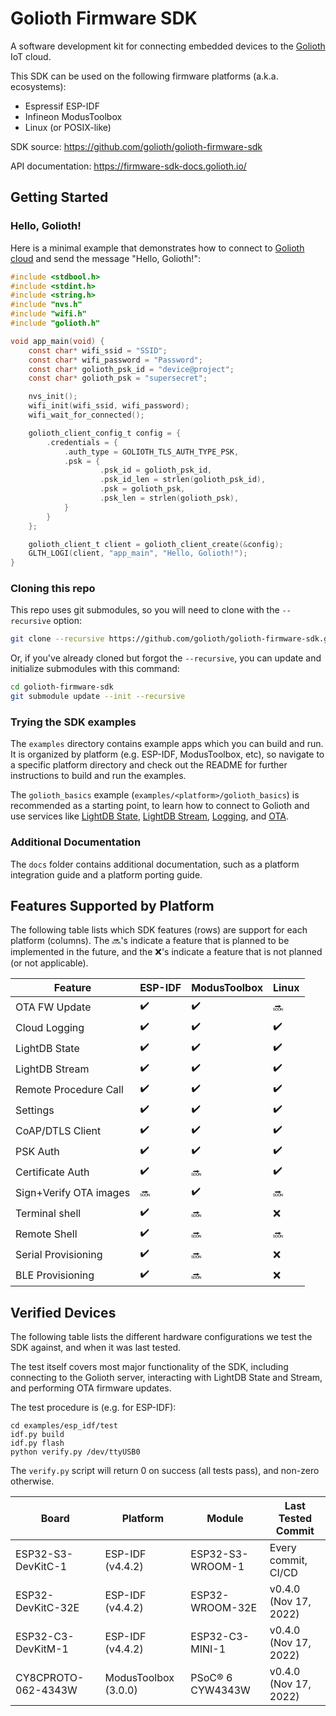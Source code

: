 # Golioth Firmware SDK

A software development kit for connecting embedded devices to the
[Golioth](https://golioth.io) IoT cloud.

This SDK can be used on the following firmware platforms (a.k.a. ecosystems):

* Espressif ESP-IDF
* Infineon ModusToolbox
* Linux (or POSIX-like)

SDK source: https://github.com/golioth/golioth-firmware-sdk

API documentation: https://firmware-sdk-docs.golioth.io/

## Getting Started

### Hello, Golioth!

Here is a minimal example that demonstrates how to connect to
[Golioth cloud](https://docs.golioth.io/cloud) and send the message "Hello, Golioth!":

```c
#include <stdbool.h>
#include <stdint.h>
#include <string.h>
#include "nvs.h"
#include "wifi.h"
#include "golioth.h"

void app_main(void) {
    const char* wifi_ssid = "SSID";
    const char* wifi_password = "Password";
    const char* golioth_psk_id = "device@project";
    const char* golioth_psk = "supersecret";

    nvs_init();
    wifi_init(wifi_ssid, wifi_password);
    wifi_wait_for_connected();

    golioth_client_config_t config = {
        .credentials = {
            .auth_type = GOLIOTH_TLS_AUTH_TYPE_PSK,
            .psk = {
                    .psk_id = golioth_psk_id,
                    .psk_id_len = strlen(golioth_psk_id),
                    .psk = golioth_psk,
                    .psk_len = strlen(golioth_psk),
            }
        }
    };

    golioth_client_t client = golioth_client_create(&config);
    GLTH_LOGI(client, "app_main", "Hello, Golioth!");
}
```

### Cloning this repo

This repo uses git submodules, so you will need to clone with the `--recursive` option:

```sh
git clone --recursive https://github.com/golioth/golioth-firmware-sdk.git
```

Or, if you've already cloned but forgot the `--recursive`, you can update and
initialize submodules with this command:

```sh
cd golioth-firmware-sdk
git submodule update --init --recursive
```

### Trying the SDK examples

The `examples` directory contains example apps which you can build and run.
It is organized by platform (e.g. ESP-IDF, ModusToolbox, etc),
so navigate to a specific platform directory and check out the README for further
instructions to build and run the examples.

The `golioth_basics` example (`examples/<platform>/golioth_basics`) is recommended
as a starting point, to learn how to connect to Golioth and use services like
[LightDB State](https://docs.golioth.io/cloud/services/lightdb),
[LightDB Stream](https://docs.golioth.io/cloud/services/lightdb-stream),
[Logging](https://docs.golioth.io/cloud/services/logging),
and [OTA](https://docs.golioth.io/cloud/services/ota).

### Additional Documentation

The `docs` folder contains additional documentation, such as a platform
integration guide and a platform porting guide.

## Features Supported by Platform

The following table lists which SDK features (rows) are support for each platform (columns).
The :soon:'s indicate a feature that is planned to be implemented in the future, and
the :x:'s indicate a feature that is not planned (or not applicable).

| Feature | ESP-IDF | ModusToolbox | Linux |
| --- | --- | --- | --- |
| OTA FW Update | :heavy_check_mark: | :heavy_check_mark: | :soon: |
| Cloud Logging | :heavy_check_mark: | :heavy_check_mark: | :heavy_check_mark: |
| LightDB State | :heavy_check_mark: | :heavy_check_mark: | :heavy_check_mark: |
| LightDB Stream | :heavy_check_mark: | :heavy_check_mark: | :heavy_check_mark: |
| Remote Procedure Call | :heavy_check_mark: | :heavy_check_mark: | :heavy_check_mark: |
| Settings | :heavy_check_mark: | :heavy_check_mark: | :heavy_check_mark: |
| CoAP/DTLS Client | :heavy_check_mark: | :heavy_check_mark: | :heavy_check_mark: |
| PSK Auth | :heavy_check_mark: | :heavy_check_mark: | :heavy_check_mark: |
| Certificate Auth | :heavy_check_mark: | :soon: | :heavy_check_mark: |
| Sign+Verify OTA images | :soon: | :heavy_check_mark: | :soon: |
| Terminal shell | :heavy_check_mark: | :soon: | :x: |
| Remote Shell | :heavy_check_mark: | :soon: | :soon: |
| Serial Provisioning | :heavy_check_mark: | :soon: | :x: |
| BLE Provisioning | :heavy_check_mark: | :soon: | :x: |

## Verified Devices

The following table lists the different hardware configurations we test the SDK against,
and when it was last tested.

The test itself covers most major functionality of the SDK, including connecting
to the Golioth server, interacting with LightDB State and Stream, and performing
OTA firmware updates.

The test procedure is (e.g. for ESP-IDF):

```
cd examples/esp_idf/test
idf.py build
idf.py flash
python verify.py /dev/ttyUSB0
```

The `verify.py` script will return 0 on success (all tests pass), and non-zero otherwise.

| Board               | Platform             | Module           | Last Tested Commit    |
| ---                 | ---                  | ---              | ---                   |
| ESP32-S3-DevKitC-1  | ESP-IDF (v4.4.2)     | ESP32-S3-WROOM-1 | Every commit, CI/CD   |
| ESP32-DevKitC-32E   | ESP-IDF (v4.4.2)     | ESP32-WROOM-32E  | v0.4.0 (Nov 17, 2022)  |
| ESP32-C3-DevKitM-1  | ESP-IDF (v4.4.2)     | ESP32-C3-MINI-1  | v0.4.0 (Nov 17, 2022)  |
| CY8CPROTO-062-4343W | ModusToolbox (3.0.0) | PSoC® 6 CYW4343W | v0.4.0 (Nov 17, 2022)  |
